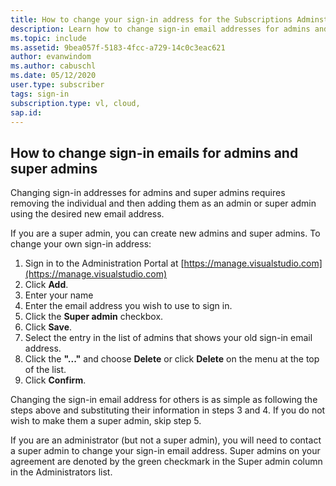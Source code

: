 ```yaml
---
title: How to change your sign-in address for the Subscriptions Adminstration Portal
description: Learn how to change sign-in email addresses for admins and super admins of Visual Studio Subscriptions
ms.topic: include
ms.assetid: 9bea057f-5183-4fcc-a729-14c0c3eac621
author: evanwindom
ms.author: cabuschl
ms.date: 05/12/2020
user.type: subscriber
tags: sign-in
subscription.type: vl, cloud,
sap.id: 
---
```


## How to change sign-in emails for admins and super admins

Changing sign-in addresses for admins and super admins requires removing the individual and then adding them as an admin or super admin using the desired new email address. 

If you are a super admin, you can create new admins and super admins.  To change your own sign-in address:
1. Sign in to the Administration Portal at [https://manage.visualstudio.com](https://manage.visualstudio.com)
0. Click **Add**.
0. Enter your name 
0. Enter the email address you wish to use to sign in.
0. Click the **Super admin** checkbox.
0. Click **Save**.
0. Select the entry in the list of admins that shows your old sign-in email address.
0. Click the **"..."** and choose **Delete** or click **Delete** on the menu at the top of the list.
0. Click **Confirm**.

Changing the sign-in email address for others is as simple as following the steps above and substituting their information in steps 3 and 4.  If you do not wish to make them a super admin, skip step 5.

If you are an administrator (but not a super admin), you will need to contact a super admin to change your sign-in email address.  Super admins on your agreement are denoted by the green checkmark in the Super admin column in the Administrators list.  